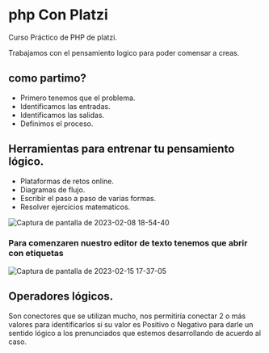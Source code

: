 # php Con Platzi
Curso Práctico de PHP de platzi.

Trabajamos con el pensamiento logico para poder comensar a creas.
## como partimo?
- Primero tenemos que el problema.
- Identificamos las entradas.
- Identificamos las salidas.
- Definimos el proceso.

## Herramientas para entrenar tu pensamiento lógico.
- Plataformas de retos online.
- Diagramas de flujo.
- Escribir el paso a paso de varias formas.
- Resolver ejercicios matematicos.

![Captura de pantalla de 2023-02-08 18-54-40](https://user-images.githubusercontent.com/67702555/219143355-a4f13884-df2d-4edc-a55c-4d9f506d2969.png)

### Para comenzaren nuestro editor de texto tenemos que abrir con etiquetas 

![Captura de pantalla de 2023-02-15 17-37-05](https://user-images.githubusercontent.com/67702555/219149536-e806ae57-2fe3-4142-9ccb-50c073a96796.png)

## Operadores lógicos.

Son conectores que se utilizan mucho, nos permitiría conectar 2 o más valores para identificarlos si su valor es Positivo o Negativo para darle un sentido lógico a los prenunciados que estemos desarrollando de acuerdo al caso.

